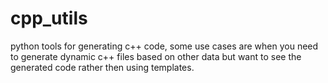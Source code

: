 # cpp_utils
python tools for generating c++ code, some use cases are when you need to generate dynamic c++ files based on other data but want to see the generated code rather then using templates.

